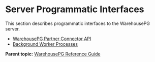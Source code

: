 # Server Programmatic Interfaces 

This section describes programmatic interfaces to the WarehousePG server.

-   [WarehousePG Partner Connector API](gppc.html)
-   [Background Worker Processes](bgworker.html)

**Parent topic:** [WarehousePG Reference Guide](../ref_guide.html)


